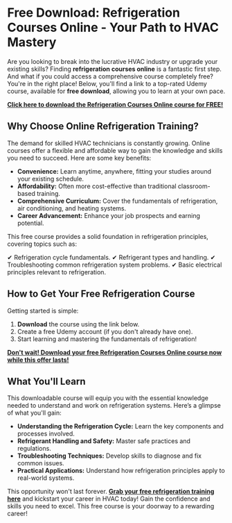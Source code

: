 # Free Download: Refrigeration Courses Online - Your Path to HVAC Mastery

Are you looking to break into the lucrative HVAC industry or upgrade your existing skills? Finding **refrigeration courses online** is a fantastic first step. And what if you could access a comprehensive course completely free? You're in the right place! Below, you'll find a link to a top-rated Udemy course, available for **free download**, allowing you to learn at your own pace.

[**Click here to download the Refrigeration Courses Online course for FREE!**](https://udemywork.com/refrigeration-courses-online)

## Why Choose Online Refrigeration Training?

The demand for skilled HVAC technicians is constantly growing. Online courses offer a flexible and affordable way to gain the knowledge and skills you need to succeed. Here are some key benefits:

*   **Convenience:** Learn anytime, anywhere, fitting your studies around your existing schedule.
*   **Affordability:** Often more cost-effective than traditional classroom-based training.
*   **Comprehensive Curriculum:** Cover the fundamentals of refrigeration, air conditioning, and heating systems.
*   **Career Advancement:** Enhance your job prospects and earning potential.

This free course provides a solid foundation in refrigeration principles, covering topics such as:

✔ Refrigeration cycle fundamentals.
✔ Refrigerant types and handling.
✔ Troubleshooting common refrigeration system problems.
✔ Basic electrical principles relevant to refrigeration.

## How to Get Your Free Refrigeration Course

Getting started is simple:

1.  **Download** the course using the link below.
2.  Create a free Udemy account (if you don't already have one).
3.  Start learning and mastering the fundamentals of refrigeration!

[**Don't wait! Download your free Refrigeration Courses Online course now while this offer lasts!**](https://udemywork.com/refrigeration-courses-online)

## What You'll Learn

This downloadable course will equip you with the essential knowledge needed to understand and work on refrigeration systems. Here’s a glimpse of what you'll gain:

*   **Understanding the Refrigeration Cycle:** Learn the key components and processes involved.
*   **Refrigerant Handling and Safety:** Master safe practices and regulations.
*   **Troubleshooting Techniques:** Develop skills to diagnose and fix common issues.
*   **Practical Applications:** Understand how refrigeration principles apply to real-world systems.

This opportunity won't last forever. **[Grab your free refrigeration training here](https://udemywork.com/refrigeration-courses-online)** and kickstart your career in HVAC today! Gain the confidence and skills you need to excel. This free course is your doorway to a rewarding career!

